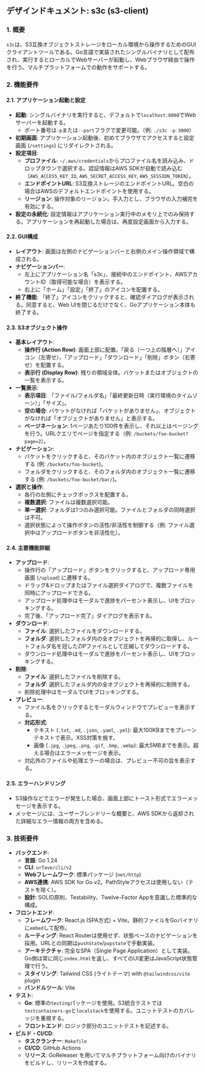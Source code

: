 ## デザインドキュメント: s3c (s3-client)

### 1. 概要

`s3c`は、S3互換オブジェクトストレージをローカル環境から操作するためのGUIクライアントツールである。Go言語で実装されたシングルバイナリとして配布され、実行するとローカルでWebサーバーが起動し、Webブラウザ経由で操作を行う。マルチプラットフォームでの動作をサポートする。

### 2. 機能要件

#### 2.1. アプリケーション起動と設定

-   **起動**: シングルバイナリを実行すると、デフォルトで`localhost:8080`でWebサーバーを起動する。
    -   ポート番号は`-p`または`--port`フラグで変更可能。（例: `./s3c -p 3000`）
-   **初期画面**: アプリケーション起動後、初めてブラウザでアクセスすると設定画面 (`/settings`) にリダイレクトされる。
-   **設定項目**:
    -   **プロファイル**: `~/.aws/credentials`からプロファイル名を読み込み、ドロップダウンで選択する。認証情報はAWS SDKが自動で読み込む（`AWS_ACCESS_KEY_ID`, `AWS_SECRET_ACCESS_KEY`, `AWS_SESSION_TOKEN`）。
    -   **エンドポイントURL**: S3互換ストレージのエンドポイントURL。空白の場合はAWSのデフォルトエンドポイントを使用する。
    -   **リージョン**: 操作対象のリージョン。手入力とし、ブラウザの入力補完を有効にする。
-   **設定の永続化**: 設定情報はアプリケーション実行中のメモリ上でのみ保持する。アプリケーションを再起動した場合は、再度設定画面から入力する。

#### 2.2. GUI構成

-   **レイアウト**: 画面は左側のナビゲーションバーと右側のメイン操作領域で構成される。
-   **ナビゲーションバー**:
    -   左上にアプリケーション名「s3c」、接続中のエンドポイント、AWSアカウントID（取得可能な場合）を表示する。
    -   右上に「ホーム」「設定」「終了」のアイコンを配置する。
-   **終了機能**: 「終了」アイコンをクリックすると、確認ダイアログが表示される。同意すると、Web UIを閉じるだけでなく、Goアプリケーション本体も終了する。

#### 2.3. S3オブジェクト操作

-   **基本レイアウト**:
    -   **操作行 (Action Row)**: 画面上部に配置。「戻る（一つ上の階層へ）」アイコン（左寄せ）、「アップロード」「ダウンロード」「削除」ボタン（右寄せ）を配置する。
    -   **表示行 (Display Row)**: 残りの領域全体。バケットまたはオブジェクトの一覧を表示する。
-   **一覧表示**:
    -   **表示項目**: 「ファイル/フォルダ名」「最終更新日時（実行環境のタイムゾーン）」「サイズ」。
    -   **空の場合**: バケットがなければ「バケットがありません」、オブジェクトがなければ「オブジェクトがありません」と表示する。
    -   **ページネーション**: 1ページあたり100件を表示し、それ以上はページングを行う。URLクエリでページを指定する（例: `/buckets/foo-bucket?page=2`）。
-   **ナビゲーション**:
    -   バケットをクリックすると、そのバケット内のオブジェクト一覧に遷移する (例: `/buckets/foo-bucket`)。
    -   フォルダをクリックすると、そのフォルダ内のオブジェクト一覧に遷移する (例: `/buckets/foo-bucket/bar/`)。
-   **選択と操作**:
    -   各行の左側にチェックボックスを配置する。
    -   **複数選択**: ファイルは複数選択可能。
    -   **単一選択**: フォルダは1つのみ選択可能。ファイルとフォルダの同時選択は不可。
    -   選択状態によって操作ボタンの活性/非活性を制御する（例: ファイル選択中はアップロードボタンを非活性化）。

#### 2.4. 主要機能詳細

-   **アップロード**:
    -   操作行の「アップロード」ボタンをクリックすると、アップロード専用画面 (`/upload`) に遷移する。
    -   ドラッグ&ドロップまたはファイル選択ダイアログで、複数ファイルを同時にアップロードできる。
    -   アップロード処理中はモーダルで進捗をパーセント表示し、UIをブロッキングする。
    -   完了後、「アップロード完了」ダイアログを表示する。
-   **ダウンロード**:
    -   **ファイル**: 選択したファイルをダウンロードする。
    -   **フォルダ**: 選択したフォルダ内の全オブジェクトを再帰的に取得し、ルートフォルダ名を冠したZIPファイルとして圧縮してダウンロードする。
    -   ダウンロード処理中はモーダルで進捗をパーセント表示し、UIをブロッキングする。
-   **削除**:
    -   **ファイル**: 選択したファイルを削除する。
    -   **フォルダ**: 選択したフォルダ内の全オブジェクトを再帰的に削除する。
    -   削除処理中はモーダルでUIをブロッキングする。
-   **プレビュー**:
    -   ファイル名をクリックするとモーダルウィンドウでプレビューを表示する。
    -   **対応形式**:
        -   テキスト (`.txt`, `.md`, `.json`, `.yaml`, `.yml`): 最大100KBまでをプレーンテキストで表示。XSS対策を施す。
        -   画像 (`.jpg`, `.jpeg`, `.png`, `.gif`, `.bmp`, `.webp`): 最大5MBまでを表示。超える場合はエラーメッセージを表示。
    -   対応外のファイルや処理エラーの場合は、プレビュー不可の旨を表示する。

#### 2.5. エラーハンドリング

-   S3操作などでエラーが発生した場合、画面上部にトースト形式でエラーメッセージを表示する。
-   メッセージには、ユーザーフレンドリーな概要と、AWS SDKから返却された詳細なエラー情報の両方を含める。

### 3. 技術要件

-   **バックエンド**:
    -   **言語**: Go 1.24
    -   **CLI**: `urfave/cli/v2`
    -   **Webフレームワーク**: 標準パッケージ (`net/http`)
    -   **AWS連携**: AWS SDK for Go v2。PathStyleアクセスは使用しない（テストを除く）。
    -   **設計**: SOLID原則、Testability、Twelve-Factor Appを意識した標準的な構成。
-   **フロントエンド**:
    -   **フレームワーク**: React.js (SPA方式) + Vite。静的ファイルをGoバイナリに`embed`して配布。
    -   **ルーティング**: React Routerは使用せず、状態ベースのナビゲーションを採用。URLとの同期は`pushState`/`popstate`で手動実装。
    -   **アーキテクチャ**: 完全なSPA（Single Page Application）として実装。Go側は常に同じ`index.html`を返し、すべてのUI変更はJavaScript状態管理で行う。
    -   **スタイリング**: Tailwind CSS (ライトテーマ) with `@tailwindcss/vite` plugin
    -   **バンドルツール**: Vite
-   **テスト**:
    -   **Go**: 標準の`testing`パッケージを使用。S3統合テストでは`testcontainers-go`と`localstack`を使用する。ユニットテストのカバレッジを重視する。
    -   **フロントエンド**: ロジック部分のユニットテストを記述する。
-   **ビルド・CI/CD**:
    -   **タスクランナー**: `Makefile`
    -   **CI/CD**: GitHub Actions
    -   **リリース**: GoReleaser を用いてマルチプラットフォーム向けのバイナリをビルドし、リリースを作成する。


